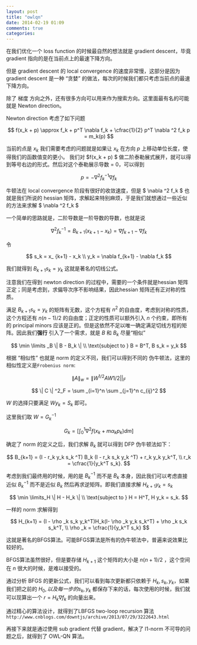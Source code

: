 ```yaml
---
layout: post
title: "owlqn"
date: 2014-02-19 01:09
comments: true
categories: 
---
```


在我们优化一个 loss function 的时候最自然的想法就是 gradient descent，毕竟 gradient 指向的是在当前点上的最速下降方向。

但是 gradient descent 的 local convergence 的速度非常慢，这部分是因为 gradient descent 是一种 “贪婪” 的做法，每次的时候我们都只考虑当前点的最速下降方向。

除了 梯度 方向之外，还有很多方向可以用来作为搜索方向。这里面最有名的可能就是 Newton direction。

Newton direction 考虑了如下问题

$$
f(x_k + p) \approx f_k + p^T \nabla f_k + \cfrac{1}{2} p^T \nabla ^2 f_k p = m_k(p)
$$

当前的点是 $x_k$ 我们需要考虑的问题就是如果让 $x_k$ 在方向 $p$ 上移动单位长度，使得我们的函数值变的更小。
我们对 $f(x_k + p) $ 做二阶泰勒展式展开，就可以得到等号右边的形式。然后对这个泰勒展示导数 = 0，可以得到

$$
p = -\nabla ^2 f_k^{-1} \nabla f_k
$$

牛顿法在 local convergence 阶段有很好的收敛速度，但是 $ \nabla ^2 f_k $ 也就是我们所说的 hessian 矩阵，求解起来特别麻烦，于是我们就想通过一些近似的方法来求解 $ \nabla ^2 f_k $

一个简单的思路就是，二阶导数是一阶导数的导数，也就是说

$$
\nabla ^2 f_k^{-1} = B_{k+1} (x_{k+1} - x_k) = \nabla f_{k+1} - \nabla f_k 
$$

令 

$$
s_k = x_ {k+1} - x_k \\
y_k = \nabla f_{k+1} - \nabla f_k 
$$ 

我们就得到 $B_{k+1} s_k = y_k$ 这就是著名的切线公式。

注意我们在得到 newton direction 的过程中，需要的一个条件就是hessian 矩阵正定；同是考虑到，求偏导次序不影响结果，因此hessian 矩阵还有正对称的性质。

满足 $B_{k+1} s_k = y_k$ 的矩阵有无数，这个方程有 $n^2$ 的自由度，考虑到对称的性质，这个方程还有 $n(n-1)/2$ 的自由度；正定的性质可以额外引入 $n$ 个约束，即所有的 principal minors 应该是正的。但是这依然不足以唯一确定满足切线方程的矩阵。因此我们**强行** 引入了一个需求，就是 $B$ 和 $B_k$ 尽量“相似”

$$
\min \limits _B \| B - B_k \| \\
\text{subject to   } B = B^T, B s_k = y_k
$$

根据 “相似性” 也就是 norm 的定义不同，我们可以得到不同的 伪牛顿法，这里的相似性定义是`Frobenius norm`:

$$
\| A \| _w = \| W^{1/2}AW{1/2} ||_F
$$

$$
 \| C \| ^2_F = \sum _{i=1}^n \sum _{j=1}^n c_{ij}^2
$$

$W$ 的选择只要满足 $W y_k = S_k$ 即可。

这里我们取 $W = G_k^{-1}$

$$
G_k = [ \int_0^1 \nabla ^2 f(x_k + m \alpha _k p_k) dm]
$$

确定了 norm 的定义之后，我们求解 $B_k$ 就可以得到 DFP 伪牛顿法如下：

$$
B_{k+1} = (I - r_k y_k s_k ^T) B_k (I - r_k s_k y_k ^T) + r_k y_k y_k^T, \\
r_k = \cfrac{1}{y_k^T s_k}.
$$

考虑到我们最终用的时候，用的是 $B_k^{-1}$ 而不是 $B_k$ 本身，因此我们可以考虑直接近似 $B_k^{-1}$ 而不是近似 $B_k$ 然后再求逆矩阵。即我们直接求解 $H_{k+1} y_k = s_k$

$$
\min \limits_H \| H - H_k \| \\
\text{subject to } H = H^T, H y_k = s_k.
$$ 

一样的 norm 求解得到

$$
H_{k+1} = (I - \rho _k s_k y_k^T)H_k(I- \rho _k y_k s_k^T) + \rho _k s_k s_k^T, \\
\rho _k = \cfrac{1}{y_k^T s_k}
$$

这就是著名的BFGS算法。可能BFGS算法是所有的伪牛顿法中，普遍来说效果比较好的。

BFGS算法虽然很好，但是要存储 $H_{k+1}$ 这个矩阵的大小是 $n(n+1)/2$ ，这个空间在 $n$ 很大的时候，是难以接受的。

通过分析 BFGS 的更新公式，我们可以看到每次更新都只依赖于 $H_k, s_k, y_k$，如果我们把之前的 $H_0, 以及每一步的s_k, y_k$ 都保存下来的话，每次使用的时候，我们就可以现算出一个 $r = H_k \nabla f_k$ 的向量出来。

通过精心的算法设计，就得到了LBFGS two-loop recursion 算法
`http://www.cnblogs.com/downtjs/archive/2013/07/29/3222643.html`

再接下来就是通过使用 sub gradient 代替 gradient，解决了 l1-norm 不可导的问题之后，就得到了 OWL-QN 算法。 